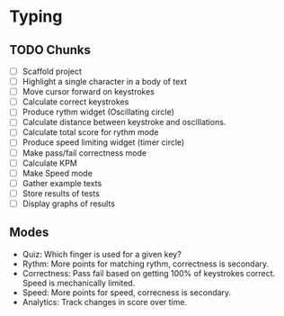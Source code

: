 # Typing

## TODO Chunks

- [ ] Scaffold project
- [ ] Highlight a single character in a body of text
- [ ] Move cursor forward on keystrokes
- [ ] Calculate correct keystrokes
- [ ] Produce rythm widget (Oscillating circle)
- [ ] Calculate distance between keystroke and oscillations.
- [ ] Calculate total score for rythm mode
- [ ] Produce speed limiting widget (timer circle)
- [ ] Make pass/fail correctness mode
- [ ] Calculate KPM
- [ ] Make Speed mode
- [ ] Gather example texts
- [ ] Store results of tests
- [ ] Display graphs of results

## Modes

* Quiz: Which finger is used for a given key?
* Rythm: More points for matching rythm, correctness is secondary.
* Correctness: Pass fail based on getting 100% of keystrokes correct. Speed is mechanically limited.
* Speed: More points for speed, correcness is secondary.
* Analytics: Track changes in score over time.
